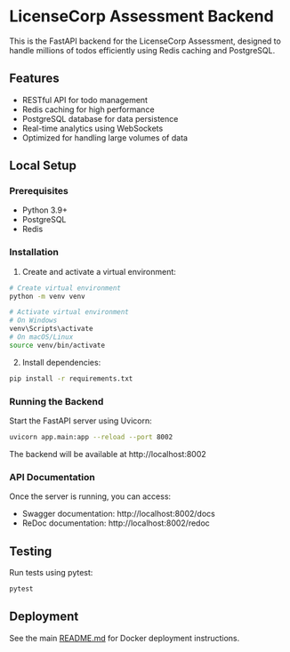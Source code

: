 # LicenseCorp Assessment Backend

This is the FastAPI backend for the LicenseCorp Assessment, designed to handle millions of todos efficiently using Redis caching and PostgreSQL.

## Features

- RESTful API for todo management
- Redis caching for high performance
- PostgreSQL database for data persistence
- Real-time analytics using WebSockets
- Optimized for handling large volumes of data

## Local Setup

### Prerequisites

- Python 3.9+
- PostgreSQL
- Redis

### Installation

1. Create and activate a virtual environment:

```bash
# Create virtual environment
python -m venv venv

# Activate virtual environment
# On Windows
venv\Scripts\activate
# On macOS/Linux
source venv/bin/activate
```

2. Install dependencies:

```bash
pip install -r requirements.txt
```

### Running the Backend

Start the FastAPI server using Uvicorn:

```bash
uvicorn app.main:app --reload --port 8002
```

The backend will be available at http://localhost:8002

### API Documentation

Once the server is running, you can access:

- Swagger documentation: http://localhost:8002/docs
- ReDoc documentation: http://localhost:8002/redoc

## Testing

Run tests using pytest:

```bash
pytest
```

## Deployment

See the main [README.md](../README.md) for Docker deployment instructions. 